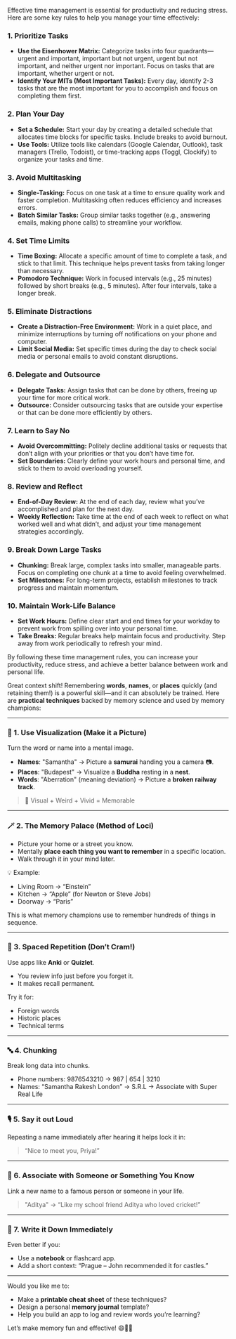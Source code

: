 Effective time management is essential for productivity and reducing stress. Here are some key rules to help you manage your time effectively:

### 1. **Prioritize Tasks**
   - **Use the Eisenhower Matrix:** Categorize tasks into four quadrants—urgent and important, important but not urgent, urgent but not important, and neither urgent nor important. Focus on tasks that are important, whether urgent or not.
   - **Identify Your MITs (Most Important Tasks):** Every day, identify 2-3 tasks that are the most important for you to accomplish and focus on completing them first.

### 2. **Plan Your Day**
   - **Set a Schedule:** Start your day by creating a detailed schedule that allocates time blocks for specific tasks. Include breaks to avoid burnout.
   - **Use Tools:** Utilize tools like calendars (Google Calendar, Outlook), task managers (Trello, Todoist), or time-tracking apps (Toggl, Clockify) to organize your tasks and time.

### 3. **Avoid Multitasking**
   - **Single-Tasking:** Focus on one task at a time to ensure quality work and faster completion. Multitasking often reduces efficiency and increases errors.
   - **Batch Similar Tasks:** Group similar tasks together (e.g., answering emails, making phone calls) to streamline your workflow.

### 4. **Set Time Limits**
   - **Time Boxing:** Allocate a specific amount of time to complete a task, and stick to that limit. This technique helps prevent tasks from taking longer than necessary.
   - **Pomodoro Technique:** Work in focused intervals (e.g., 25 minutes) followed by short breaks (e.g., 5 minutes). After four intervals, take a longer break.

### 5. **Eliminate Distractions**
   - **Create a Distraction-Free Environment:** Work in a quiet place, and minimize interruptions by turning off notifications on your phone and computer.
   - **Limit Social Media:** Set specific times during the day to check social media or personal emails to avoid constant disruptions.

### 6. **Delegate and Outsource**
   - **Delegate Tasks:** Assign tasks that can be done by others, freeing up your time for more critical work.
   - **Outsource:** Consider outsourcing tasks that are outside your expertise or that can be done more efficiently by others.

### 7. **Learn to Say No**
   - **Avoid Overcommitting:** Politely decline additional tasks or requests that don’t align with your priorities or that you don’t have time for.
   - **Set Boundaries:** Clearly define your work hours and personal time, and stick to them to avoid overloading yourself.

### 8. **Review and Reflect**
   - **End-of-Day Review:** At the end of each day, review what you’ve accomplished and plan for the next day.
   - **Weekly Reflection:** Take time at the end of each week to reflect on what worked well and what didn’t, and adjust your time management strategies accordingly.

### 9. **Break Down Large Tasks**
   - **Chunking:** Break large, complex tasks into smaller, manageable parts. Focus on completing one chunk at a time to avoid feeling overwhelmed.
   - **Set Milestones:** For long-term projects, establish milestones to track progress and maintain momentum.

### 10. **Maintain Work-Life Balance**
   - **Set Work Hours:** Define clear start and end times for your workday to prevent work from spilling over into your personal time.
   - **Take Breaks:** Regular breaks help maintain focus and productivity. Step away from work periodically to refresh your mind.

By following these time management rules, you can increase your productivity, reduce stress, and achieve a better balance between work and personal life.

Great context shift! Remembering **words**, **names**, or **places** quickly (and retaining them!) is a powerful skill—and it can absolutely be trained. Here are **practical techniques** backed by memory science and used by memory champions:

---

### 🧠 1. **Use Visualization (Make it a Picture)**
Turn the word or name into a mental image.

- **Names**: "Samantha" → Picture a **samurai** handing you a camera 📷.
- **Places**: "Budapest" → Visualize a **Buddha** resting in a **nest**.
- **Words**: "Aberration" (meaning deviation) → Picture a **broken railway track**.

> 🧠 Visual + Weird + Vivid = Memorable

---

### 🪄 2. **The Memory Palace (Method of Loci)**
- Picture your home or a street you know.
- Mentally **place each thing you want to remember** in a specific location.
- Walk through it in your mind later.

💡 Example:
- Living Room → “Einstein”
- Kitchen → “Apple” (for Newton or Steve Jobs)
- Doorway → “Paris”

This is what memory champions use to remember hundreds of things in sequence.

---

### 🔁 3. **Spaced Repetition (Don’t Cram!)**
Use apps like **Anki** or **Quizlet**.
- You review info just before you forget it.
- It makes recall permanent.

Try it for:
- Foreign words
- Historic places
- Technical terms

---

### 🔤 4. **Chunking**
Break long data into chunks.

- Phone numbers: 9876543210 → 987 | 654 | 3210
- Names: “Samantha Rakesh London” → S.R.L → Associate with Super Real Life

---

### 🎙️ 5. **Say it out Loud**
Repeating a name immediately after hearing it helps lock it in:
> “Nice to meet you, Priya!”

---

### 🧩 6. **Associate with Someone or Something You Know**
Link a new name to a famous person or someone in your life.

> "Aditya" → “Like my school friend Aditya who loved cricket!”

---

### 📒 7. **Write it Down Immediately**
Even better if you:
- Use a **notebook** or flashcard app.
- Add a short context: “Prague – John recommended it for castles.”

---

Would you like me to:
- Make a **printable cheat sheet** of these techniques?
- Design a personal **memory journal** template?
- Help you build an app to log and review words you’re learning?

Let’s make memory fun and effective! 😄🧠✨